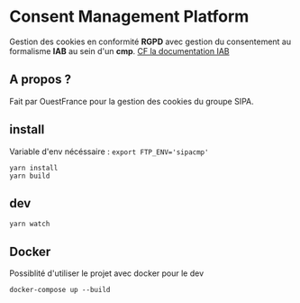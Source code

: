 # Consent Management Platform

Gestion des cookies en conformité **RGPD** avec gestion du consentement au formalisme **IAB** au sein d'un **cmp**.
[CF la documentation IAB](https://github.com/InteractiveAdvertisingBureau/GDPR-Transparency-and-Consent-Framework)

## A propos ?

Fait par OuestFrance pour la gestion des cookies du groupe SIPA.

## install
Variable d'env nécéssaire :
`export FTP_ENV='sipacmp'`


```
yarn install 
yarn build
```

## dev

```
yarn watch
```

## Docker
Possiblité d'utiliser le projet avec docker pour le dev
 
```
docker-compose up --build
```
